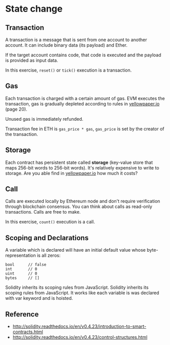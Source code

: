 # State change

## Transaction

A transaction is a message that is sent from one account to another account. It can include binary data (its payload) and Ether.

If the target account contains code, that code is executed and the payload is provided as input data.

In this exercise, `reset()` or `tick()` execution is a transaction.

## Gas

Each transaction is charged with a certain amount of gas. EVM executes the transaction, gas is gradually depleted according to rules in [yellowpaper.io](http://yellowpaper.io/) (page 20).

Unused gas is immediately refunded.

Transaction fee in ETH is `gas_price * gas`, `gas_price` is set by the creator of the transaction.

## Storage

Each contract has persistent state called **storage** (key-value store that maps 256-bit words to 256-bit words). It's relatively expensive to write to storage. Are you able find in [yellowpaper.io](http://yellowpaper.io/) how much it costs?

## Call

Calls are executed locally by Ethereum node and don't require verification through blockchain consensus. You can think about calls as read-only transactions. Calls are free to make.

In this exercise, `count()` execution is a call.

## Scoping and Declarations

A variable which is declared will have an initial default value whose byte-representation is all zeros:

```
bool      // false
int       // 0
uint      // 0
bytes     // []
```

Solidity inherits its scoping rules from JavaScript. Solidity inherits its scoping rules from JavaScript. It works like each variable is was declared with var keyword and is hoisted.

## Reference

* http://solidity.readthedocs.io/en/v0.4.23/introduction-to-smart-contracts.html
* http://solidity.readthedocs.io/en/v0.4.23/control-structures.html
